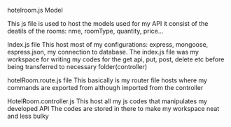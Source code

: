 hotelroom.js Model

This js file is used to host the models used for my API 
it consist of the deatils of the rooms: nme, roomType, quantity, price...

Index.js file
This host most of my configurations: express, mongoose, espress.json, my connection to database.
The index.js file was my workspace for writing my codes for the get api, put, post, delete etc before being transferred to necessary folder(controller)



 hotelRoom.route.js file
This basically is my router file hosts where my commands are exported from although imported from the controller


HotelRoom.controller.js
This host all my js codes that manipulates my developed API
The codes are stored in there to make my workspace neat and less bulky 
